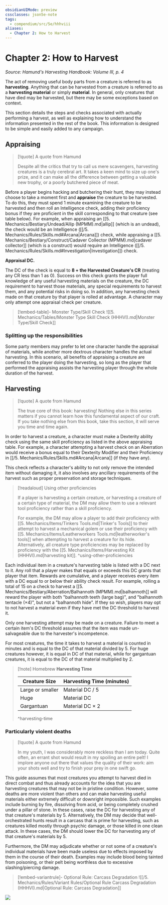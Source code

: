```yaml
---
obsidianUIMode: preview
cssclasses: json5e-note
tags:
  - compendium/src/5e/hhhviii
aliases:
  - Chapter 2: How to Harvest
---
```

# Chapter 2: How to Harvest
*Source: Hamund's Harvesting Handbook: Volume III, p. 4* 

The act of removing useful body parts from a creature is referred to as **harvesting**. Anything that can be harvested from a creature is referred to as a **harvesting material** or simply **material**. In general, only creatures that have died may be harvested, but there may be some exceptions based on context.

This section details the steps and checks associated with actually performing a harvest, as well as explaining how to understand the information presented in the rest of the book. This information is designed to be simple and easily added to any campaign.

## Appraising

> [!quote] A quote from Hamund  
> 
> Despite all the critics that try to call us mere scavengers, harvesting creatures is a truly cerebral art. It takes a keen mind to size up one's prize, and it can make all the difference between getting a valuable new trophy, or a poorly butchered piece of meat.

Before a player begins hacking and butchering their hunt, they may instead choose to take a moment first and **appraise** the creature to be harvested. To do this, they must spend 1 minute examining the creature to be harvested and then roll an Intelligence check, adding their proficiency bonus if they are proficient in the skill corresponding to that creature (see table below). For example, when appraising an [[5. Mechanics/Bestiary/Undead/Allip (MPMM).md\|allip]] (which is an undead), the check would be an Intelligence ([[/5. Mechanics/Rules/Skills.md#Arcana\|Arcana]]) check, while appraising a [[5. Mechanics/Bestiary/Construct/Cadaver Collector (MPMM).md\|cadaver collector]] (which is a construct) would require an Intelligence ([[/5. Mechanics/Rules/Skills.md#Investigation\|Investigation]]) check.

<span class='abilityGeneric'>**Appraisal DC.**</span>


The DC of the check is equal to **8 + the Harvested Creature's CR** (treating any CR less than 1 as 0). Success on this check grants the player full knowledge of any useful harvesting materials on the creature, the DC requirement to harvest those materials, any special requirements to harvest them, and any potential risks in doing so. In addition, any harvesting check made on that creature by that player is rolled at advantage. A character may only attempt one appraisal check per creature.

> [!embed-table]- Monster Type/Skill Check
> ![[5. Mechanics/Tables/Monster Type Skill Check (HHHVI).md\|Monster Type/Skill Check]]

### Splitting up the responsibilities

Some party members may prefer to let one character handle the appraisal of materials, while another more dextrous character handles the actual harvesting. In this scenario, all benefits of appraising a creature are conferred to the player doing the harvesting, so long as the player that performed the appraising assists the harvesting player through the whole duration of the harvest.

## Harvesting

> [!quote] A quote from Hamund  
> 
> The true core of this book: harvesting! Nothing else in this series matters if you cannot learn how this fundamental aspect of our craft. If you take nothing else from this book, take this section, it will serve you time and time again.

In order to harvest a creature, a character must make a Dexterity ability check using the same skill proficiency as listed in the above appraising table. For example, a character attempting a harvest check on an Aberration would receive a bonus equal to their Dexterity Modifier and their Proficiency in [[/5. Mechanics/Rules/Skills.md#Arcana\|Arcana]] (if they have any).

This check reflects a character's ability to not only remove the intended item without damaging it, it also involves any ancillary requirements of the harvest such as proper preservation and storage techniques.

> [!readaloud] Using other proficiencies
> 
> If a player is harvesting a certain creature, or harvesting a creature of a certain type of material, the DM may allow them to use a relevant tool proficiency rather than a skill proficiency.
> 
> For example, the DM may allow a player to add their proficiency with [[5. Mechanics/Items/Tinkers Tools.md\|Tinker's Tools]] to their attempt to harvest a mechanical golem or use their proficiency with [[5. Mechanics/Items/Leatherworkers Tools.md\|leatherworker's tools]] when attempting to harvest a creature for its hide. Alternatively, all creature type proficiencies may be replaced by proficiency with the [[5. Mechanics/Items/Harvesting Kit (HHHVI).md\|harvesting kit]].
^using-other-proficiencies

Each individual item in a creature's harvesting table is listed with a DC next to it. Any roll that a player makes that equals or exceeds this DC grants that player that item. Rewards are cumulative, and a player receives every item with a DC equal to or below their ability check result. For example, rolling a total of 15 on a check to harvest a [[5. Mechanics/Bestiary/Aberration/Balhannoth (MPMM).md\|balhannoth]] will reward the player with both "balhannoth teeth (large bag)", and "balhannoth tentacle (×4)", but not a "balhannoth hide". If they so wish, players may opt to not harvest a material even if they have met the DC threshold to harvest it.

Only one harvesting attempt may be made on a creature. Failure to meet a certain item's DC threshold assumes that the item was made un-salvageable due to the harvester's incompetence.

For most creatures, the time it takes to harvest a material is counted in minutes and is equal to the DC of that material divided by 5. For huge creatures however, it is equal in DC of that material, while for gargantuan creatures, it is equal to the DC of that material multiplied by 2.

> [!note] Homebrew
> **Harvesting Time**
> 
> | Creature Size | Harvesting Time (minutes) |
> |---------------|---------------------------|
> | Large or smaller | Material DC / 5 |
> | Huge | Material DC |
> | Gargantuan | Material DC × 2 |
> ^harvesting-time

### Particularly violent deaths

> [!quote] A quote from Hamund  
> 
> In my youth, I was considerably more reckless than I am today. Quite often, an errant shot would result in my spoiling an entire pelt! I implore anyone out there that values the quality of their work: aim your shots well and try to finish your prey in one swift go.

This guide assumes that most creatures you attempt to harvest died in direct combat and thus already accounts for the idea that you are harvesting creatures that may not be in pristine condition. However, some deaths are more violent than others and can make harvesting useful materials either extremely difficult or downright impossible. Such examples include burning by fire, dissolving from acid, or being completely crushed under a pillar of stone. In these cases, raise the DC for harvesting any of that creature's materials by 5. Alternatively, the DM may decide that well-orchestrated hunts result in a carcass that is prime for harvesting, such as creatures killed mostly through psychic damage, or those killed in one clean attack. In these cases, the DM should lower the DC for harvesting any of that creature's materials by 5.

Furthermore, the DM may adjudicate whether or not some of a creature's individual materials have been made useless due to effects imposed by them in the course of their death. Examples may include blood being tainted from poisoning, or their pelt being worthless due to excessive slashing/piercing damage.

> [!embed-variantrule]- Optional Rule: Carcass Degradation
> ![[/5. Mechanics/Rules/Variant Rules/Optional Rule Carcass Degradation (HHHVI).md\|Optional Rule: Carcass Degradation]]

![](https://raw.githubusercontent.com/TheGiddyLimit/homebrew/master/_img/HHH/HHHVI/HowToHarvest.webp#center)
